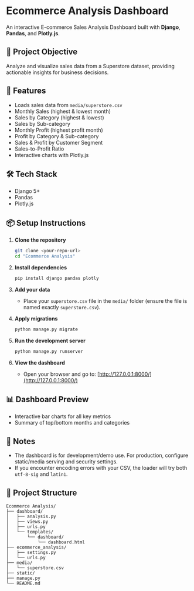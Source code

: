 # Ecommerce Analysis Dashboard

An interactive E-commerce Sales Analysis Dashboard built with **Django**, **Pandas**, and **Plotly.js**.

## 🎯 Project Objective
Analyze and visualize sales data from a Superstore dataset, providing actionable insights for business decisions.

## 🚀 Features
- Loads sales data from `media/superstore.csv`
- Monthly Sales (highest & lowest month)
- Sales by Category (highest & lowest)
- Sales by Sub-category
- Monthly Profit (highest profit month)
- Profit by Category & Sub-category
- Sales & Profit by Customer Segment
- Sales-to-Profit Ratio
- Interactive charts with Plotly.js

## 🛠️ Tech Stack
- Django 5+
- Pandas
- Plotly.js

## 📦 Setup Instructions

1. **Clone the repository**
   ```bash
   git clone <your-repo-url>
   cd "Ecommerce Analysis"
   ```

2. **Install dependencies**
   ```bash
   pip install django pandas plotly
   ```

3. **Add your data**
   - Place your `superstore.csv` file in the `media/` folder (ensure the file is named exactly `superstore.csv`).

4. **Apply migrations**
   ```bash
   python manage.py migrate
   ```

5. **Run the development server**
   ```bash
   python manage.py runserver
   ```

6. **View the dashboard**
   - Open your browser and go to: [http://127.0.0.1:8000/](http://127.0.0.1:8000/)

## 📊 Dashboard Preview
- Interactive bar charts for all key metrics
- Summary of top/bottom months and categories

## 📝 Notes
- The dashboard is for development/demo use. For production, configure static/media serving and security settings.
- If you encounter encoding errors with your CSV, the loader will try both `utf-8-sig` and `latin1`.

## 📁 Project Structure
```
Ecommerce Analysis/
├── dashboard/
│   ├── analysis.py
│   ├── views.py
│   ├── urls.py
│   └── templates/
│       └── dashboard/
│           └── dashboard.html
├── ecommerce_analysis/
│   ├── settings.py
│   └── urls.py
├── media/
│   └── superstore.csv
├── static/
├── manage.py
└── README.md
